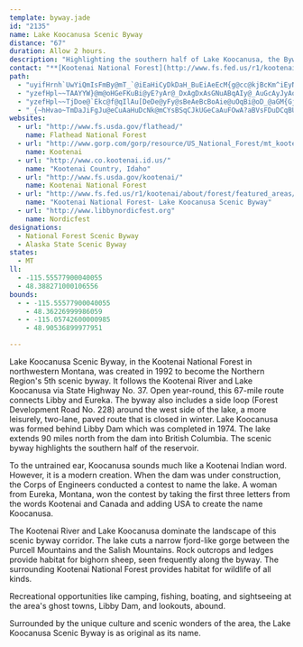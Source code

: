 ```yaml
---
template: byway.jade
id: "2135"
name: Lake Koocanusa Scenic Byway
distance: "67"
duration: Allow 2 hours.
description: "Highlighting the southern half of Lake Koocanusa, the Byway connects the towns of Libby and Eureka along U.S. 37."
contact: "**[Kootenai National Forest](http://www.fs.fed.us/r1/kootenai/)**  \r\n 406-293-6211  \r\n\r\n"
path: 
  - "uyifHrnh`UwYiQmIsFmBy@mT_`@iEaHiCyDkDaH_BuEiAeEcM{g@cc@kjBcKm^iEyNyBaJaEya@_A_F_AyDwCqIgBqHoGuf@YyEyBci@C}Bh@cQE{C_BsWYaGCyCRwCrAaK~BoZ^kCpAcFlAsCxKsPnAsAtImHnBoBf[sTpEmChBuAdC_BfDsAvD_AdC[xm@ZlJWvFs@~PsErCiAxA}@vBaBzLsKjPwL`]iYfC{B`CiDnCgG|GsSl@}BZ{AXeBjCiTdBmLhFgXb@}C`@mFlBm^b@yFp@aEjB_HrFuMxBaGrAsErAaGtCeQfSetAl@mG`@}KFgBCiE]eO_@eGaAiIgD{Om@yDe@sFy@qOy@eIcAwFuAeGcK}^wAoHWsBqAkg@WsC]aCaCgNMmHLmCjD_XhAyK^{E"
  - "yzefHpl~~TAAYYW}@m@oHGeFKuBi@yE?yAr@_DxAgDxAsGNuABqAIy@_AuGcAyJyAoFcD_BaIgC_M_FmHeDaGcFeAi@eBJiF|Aa@Nc@j@YKOa@cG~BoB`AwDfC}BpBaKxSgD|HsCfEcAl@{Al@}C^uJVgCOkC{@eBmAkEeE_RcPqA}@a@M{@EkEJcASyA}@u@}@m@oAeAmD}@{Ae@WgFSoAs@eAaAmBqA}@MeE~@eA@{@GqDqAa@?c@Py@?mCm@uDSgFu@wFM_Dj@aDrAo@Do@Wc@g@c@aBUkA_@q@kAOm@Xm@r@yBzCk@^s@LcAO_QmHcAKsB@sD~@mADiCs@o@s@o@sAe@_BOyACqBTiGAa@S}@Sa@uByC_@]sAi@i@e@cBcCu@a@q@PkCrB}CdAcBFoAY_Aq@cBaBOEs@@cFbBgD`@y@\\eAx@y@`As@fAyDxIy@lAuA^gAS_@Sy@eAgAaEuAsBy@s@sIwEyAgAu@gA}@}BgAoE]m@q@]aBD_D\\sCh@mFpCcFxAaDlAoAxAmCfBkCp@wAj@_GhE{EfBiBjB}A~C{@hCy@bFOnETdHIlAY`As@~@o@Vq@@m@SYYYk@_@oAsAaIe@eB[q@k@g@kAcAyGaCaCe@sAAcDZqJlBuMpEsA^wHfAuCdA{C`BoDlDwApBcHlLgAzAm@l@wAv@k@LwBDm@Ku@S_B{Ao@w@gAeCe@iEe@_J]aCqBaGkAwBuLePcD_EiCsDgD_EiBeBuCyBuLqHaIkGkHsG{@{@gA{A_FeKsOgJyBgAcDeAmHmB}Aq@s@g@sCqCoEsCwDgAcHoAwQ@gJ^iQDoQgBaACeCR_A\\qAl@eGrEmA^mDXcDjAyE|E_AHgBKwGgC}CeDy@sAaBaEeDaHcFmLk@qBaB{KO{A{@iF_EgNqA}DcBaEiAaC}BkDq@uAw@aCcAaHkAgSy@gHcA{GUcAy@oBiAmAo@_@eOmB_IwBgDmAoBQcHXoFIoCqA_C_CmBkCkBiEgAmAu@k@}A]yECaDr@mDnA_CpAoDrDi@xAc@nBQhCGtFFrDPlCCfCYrCiA~D{ClI{BbJkJdj@e@lAe@l@c@^e@LsAHuAq@a@Ew@gCsC{Nq@{DOkCBmBh@sDf@gB|@qBr@uCh@_DNwAN{D@aBK_Ei@eFyA}Eu@sBgCgEqBwDWy@]gBK_AEeCN{LAuAWqFo@cEgEgOwDaQU{BI{Do@sIoAyLc@qGEwCBaB|@cWP{Bn@sDbAqCzAyCv@{BH_ACs@S_AWq@m@s@_Ag@{FeCsGyBy@{@Se@Ec@HaEIuAMu@g@mAY_@wCmBsE{EcB_B[w@My@K}FMeAUm@o@s@_@QiAG{Kn@yA?}AUuAo@{HqFyEqDwB_CoAgB_@y@Ik@C_AL_A`@uAf@m@XO|GyAh@g@Xe@Jm@Hk@Ay@WaAi@s@iAk@kCy@}@E}@FcObDaRzAiCbAaCb@iGr@gIJeKpAiR~CqGrCmEfCeA~@mCrCy@fAe@fAcApE]x@gC~Aq@t@Uj@YxA[jCS^_@TyAd@]V_DtFm@fAWhAWtE_@lAiA~@oAr@c@~@Uf@ObA[fFg@x@cCnBs@~AeA`DYjAI~@UtFO|@g@t@{A~@o@n@s@fAKXmAfFmCjEiE|IcAxAiCpBuLbIgAlA{@~A_B`CmUbYcAbB_ArBc@lBy@tNWzCWdAsArCcAz@eA\\wVJiAH}@VqB`AmFrF_K`MwGdGgG|I_CrC}BjBsGdCwA~@gGnFiErG_A~@q@XmAFq@PiAr@iBrBcB~C}Tzg@oApDk@zBwAnJu@xAc@Pq@LuEu@_BIa@Hw@`@_A~@qK|TaDrLeAfCa@~AQ`BKlBS~@e@lAo@dAq@pBU~BOnCkAzF]dGWlAyArEOlAClCJfB?~A]jA_@`@_Bd@kArAaDfKy@fDOdA?xAO|Ag@`Aq@z@eA~C{C~Jy@rByA~BoJ~Lq@pAYx@IrDq@xAWXYDkDEuA~@mFrGoB`DcBxDeAzAwUlP_ElBsAd@wG`BiDf@kCGwHu@cEBk`@xKo@^wAjB_@fAY~AGtBCxH_@xCY`Ai@dAwApAu@`@sBD_@GaNsJsCeAiAUcBImDVsCz@_PfK}BjAi@RyALyAOuAw@mAgAsAyBk@}BgDwSu@gCiAsB}CeC{FaD_Ay@y@_BmD{Hy@yAyAsAoAs@oLqAyBGaO^eKSwBl@qAKc@SeAkAi@[mEcA}AM_NV_AEiB]s@Yu@k@yBsCu@iBc@_CYeAc@_AsB{CiDyBgCwAyAIgH`@iAL_DlA}@Ju@EmCy@iAMo@W}AaAaK{H{Ae@uIEuLrBoAPm@Ew@SgEsCwDcAmEoBgLsAsDYaACwJb@cAIiLj@mKv@yB@sDa@mHFkNdEgB`AcBxAy@lAm@rA_B|EaJvP{BnJS\\mEbHyAdBgFpCsAnAi@x@u@dBw@xByFdUc@pE_BhVm@nFu@zDcAdC_DrDqE`Ee@dBs@xEeAtEmAxDoB~Eg@l@{@`@u@GgAm@Uq@S_ClBcKb@uJx@kG~BwLlBeH^mCJ{DeA}Z?kETuDfGwr@HqDI{Du@yIwBcMmAyF{@aHAeFPuG_@{HUkBm@_CwD}FeB}AaFiDsE}DuNoMmM{KgDsBaCe@iCAo@RsAr@{FpF_DrBmBf@uB?gALeBv@sAlAiBfCaCjCsItKi@x@yAfCi@vAq@bAkGvHmBlBeAx@gGrDyC`C}A`BuFxH}A~AkBjAgIlDcBl@oD^gBCeD{@aC{AoCkCgDsBuJ}AcImCsAA}DX{ASqB}@uAuAa@s@oD_KmA_CWa@sBkAiTaEaCY{HWoASkPsDuIS{CXqE?sAU_Bk@sA}@cBgBe@g@o@qAcAsCo@sCw@{GiA{Ck@w@sAkAmA[eEg@g@Oy@g@_D{EuKuQwBaDu@k@gFwBoDgB}B_B}B{Dk@kAaF{OiBqHs@eBk@y@mCqBmEgAyAy@y@eAi@[y@Ww@?y@PeBrBuAz@y@Hm@UU[c@gAIm@Bk@xAmEXsHDsDGgBc@mBsBmD_LsNsA{ByDgLsCaGyAsD_@sBS_JKu@Qc@uAeBuAsCYgAw@uF_@gBdHoRnNe_@dAeC"
  - "yzefHpl~~TjDoe@`Ekc@f@qIlAu[DeDe@yFy@sBeAeBcBoAie@uOqBi@oD_@aGM{Gj@s_@~HwA@iAMmDkBi@m@eBqCkMkU}AyBi@m@y@e@mC}@wCJkCr@cC~@yCp@aDRcAG_C_@sBy@cD_BuNgG}Bm@mFq@cFK}DD}c@jEoDQsAa@cE}BkDoDoDqFmKaJ{D}EiEkGuKaMyEuGgEgHcAaAs@k@q@]gCu@aGs@eBq@sAw@yAoA}AkBmAyBaBgEqDmK_AoBcBeCcCyEk@gBY{Ai@}FIoBk@gDgBsDuAsAo@c@gBYcAFmAVkAl@}DxE}B`C}JjI_AnAcAhBaD|H_BdCoArAmBlAmDbBuAZ}Aj@iCdBwF`GcEtDmAx@oC~AgCdAoCf@qEFuAMsDkA{JgGuH{FyDyDm\\ga@{HgKcC_EcDwHgB_F_AmBgCqDwBgBwC{AiBqAuKiGcBkAiBmBqEeGyCuH_ByHi@uG_A}Uq@aEe@eB_AqBiC}Dmb@em@uC{B}Aw@iCa@gCE}@JoCf@eBx@mA`AmC~Dq@vAi@`BwDtNeAxCmBxC}AnBoC|BqAx@kC~@aEXwCIk\\oD_Hg@kZmD}E]kCe@wAy@sBsByBsEmD}Ps@mCo@}AcAiAkAcAg@SuB[_BHaBh@uAtA}@|Ae@rAi@nBuBzM}AlIcAvCcBfCcCdAsBIoASoAm@gGaF{BwBaBcCyNaWiEaGkFgGoDoFmEwHyAyAgBeA_Ci@yBeAcEyAyMaGcCc@cDNsD?aBUq@]cC}CsDoIiAqDgCqKyCqIYyAUuBIgCN_MScEc@kD_Gq]eAoJqFe}@o@sIsBiPgDcTu@mDy@eD}A_D_A_By@gAy@u@eBqAwAs@wD]_BAiAJsBl@_DdB}AxAoMxQuDdEgBdAo@FsBG}Aq@_AaAeBsCsCaHgAqAeAy@mIaFwBkBqGwGyEeEoBqAaGgCiGgEwBq@y@GkIK}CJqCj@oHbDaCv@wJ~AqHl@iTdAwDf@uAVoHlCqMnFmCn@oC@yBYaFSeBLgV~EeEf@yIr@iCd@w@R}@j@aBxAe@l@wDdHkBhEaApA}A`AuA^oA?mAMiAq@{AuAmAgCmFmP}@mBoAyA{A_AgAS_B?gAR_Af@iAdAcBdCg@rAm@jDOrBMfH[jGwBxRUfDI~Da@vLg@vQiAdNo@zEk@tDuAjGiGdU{Jfi@y@hCu@fBsArBqHbIgF`JcE~FaL|K}HdEcBrAmQlUwHfFkAhAoPxT_EzCmJ`DcC~A{LbTyClHyAjCkIpMoBlD}CdEkArAsJ|HcF~G_Q`XyChF_`@p}@cDzIwYhaAsB|FsBdEsC`H{@~CqE|R}ApDyLnLsFjKu@jA}G~EkLzGgI`HiAr@w@P_AD}BWyC{@cHyCwA_@iRaCkQyEgBScEWwXfFaL^sBQ_MmCeQcEmDiAuBGeNfAcUs@qDa@uCmAmBkAiCyBeCyCcIoLyBgCy@q@y@YyAWyOg@qOSgIm@oj@eGiDUwHCeHSeJKkHd@sBY{\\oLcDYwCKcIRcJDaPr@q@JeJnEcB^aDB_DWmBa@u@q@i@s@s@{AiAwD_BsDyAuA{@e@gDk@mBm@wAw@{@u@iCeD{FuFyEeEoBmAoDe@}A_@aAe@_Ay@}FuImUuT}F{F}HoIwD_G}CoG}AmBkCqAwA?wALu@VcCtAoA|Aa@x@gA`DmB`K_BxEsBtDsDjDcDtBcLpFeBf@cBLqBE_JiA}BHoFdBwBjAmCdBeFfFkCtD{KzP}EnEiDvBoB~@{@TkCXmBGiD{@yEsCmRgNqDeA{LAmDT_D~@iN~G}Aj@aANsCKy@S}BgBgC_DoCoCcEsCiEmB_IwAyBsAoC_DaE{GiGmMaTg`@yD{F}EmFcBeC{JcSaJoOuCuE}AcAgGsBiB_B}@uA_CyFuDcPqAsEgC_HkHuPe@aAoAmA}GqDi@g@}BmD"
  - "_{~hHvao~TmDaJiFgJu@eCuAaHuDcNk@mCYsBSqCJkUGeCaAuFOwA?aBVsFDuDCqBU_BYcBiG{O]wAcBgJc@uAeAwAeAaAqAe@mAGuADyA`@_BlAaA~AoDfJiBfDoBjBmAl@aIx@mDDeC_@gDkAqQsIoIuC{DK_EoBgHqF}DcD}EcGaJeSqJaXeLgZ}AgDoDyFqHuGyDqB{ImCgHgD}RaP}HyH}EwF_B_Fy@kEkD}KiD_IcQy^kAaByAwAsBeAaLgBiCmAmA_A_D_EaBgDoCgEmAkAiBu@{JmBoC_AcEqByBsAqO{LuBsBsBkCiCmEiB{D}@gCoGuWqFeVqEaMmIcSsBsJs@mF_@{Bk@kB}C{Fs@yCc@sCEaAHsCJsBpFiVxFs]jDyLbBsHd@oDXsLXoEVqBfBmG~D}L|ByHv@sCZkBLaBBeAGiBiAyNCmCBkApAoKJoD?eCK_Bg@mCo@_BgGuLs@kCKaAYyEC{CNwYO}Da@cEm@sCy@yCcAsBsFuHgEqE}e@ii@eBwC}BmGo@cD_AqHYaG?cKJw`@Lc}AC{BHmHEyHTosACi["
websites: 
  - url: "http://www.fs.usda.gov/flathead/"
    name: Flathead National Forest
  - url: "http://www.gorp.com/gorp/resource/US_National_Forest/mt_koote.HTM"
    name: Kootenai
  - url: "http://www.co.kootenai.id.us/"
    name: "Kootenai Country, Idaho"
  - url: "http://www.fs.usda.gov/kootenai/"
    name: Kootenai National Forest
  - url: "http://www.fs.fed.us/r1/kootenai/about/forest/featured_areas/koocanusa_byway.shtml"
    name: "Kootenai National Forest- Lake Koocanusa Scenic Byway"
  - url: "http://www.libbynordicfest.org"
    name: Nordicfest
designations: 
  - National Forest Scenic Byway
  - Alaska State Scenic Byway
states: 
  - MT
ll: 
  - -115.55577900040055
  - 48.388271000106556
bounds: 
  - - -115.55577900040055
    - 48.36226999986059
  - - -115.05742600000985
    - 48.90536899977951

---
```


Lake Koocanusa Scenic Byway, in the Kootenai National Forest in northwestern Montana, was created in 1992 to become the Northern Region's 5th scenic byway.  It follows the Kootenai River and Lake Koocanusa via State Highway No. 37.  Open year-round, this 67-mile route connects Libby and Eureka.  The byway also includes a side loop (Forest Development Road No. 228) around the west side of the lake, a more leisurely, two-lane, paved route that is closed in winter. Lake Koocanusa was formed behind Libby Dam which was completed in 1974.  The lake extends 90 miles north from the dam into British Columbia.  The scenic byway highlights the southern half of the reservoir.

To the untrained ear, Koocanusa sounds much like a Kootenai Indian word.  However, it is a modern creation.  When the dam was under construction, the Corps of Engineers conducted a contest to name the lake.  A woman from Eureka, Montana, won the contest by taking the first three letters from the words Kootenai and Canada and adding USA to create the name Koocanusa.

The Kootenai River and Lake Koocanusa dominate the landscape of this scenic byway corridor.  The lake cuts a narrow fjord-like gorge between the Purcell Mountains and the Salish Mountains.  Rock outcrops and ledges provide habitat for bighorn sheep, seen frequently along the byway.  The surrounding Kootenai National Forest provides habitat for wildlife of all kinds.

Recreational opportunities like camping, fishing, boating, and sightseeing at the area's ghost towns, Libby Dam, and lookouts, abound.

Surrounded by the unique culture and scenic wonders of the area, the Lake Koocanusa Scenic Byway is as original as its name.
